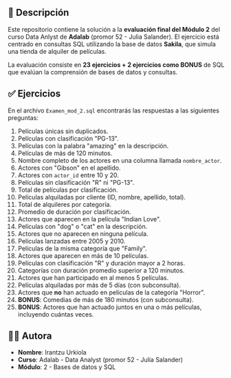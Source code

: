 ## 📝 Descripción

Este repositorio contiene la solución a la **evaluación final del Módulo 2** del curso Data Anlyst de **Adalab** (promor 52 - Julia Salander). El ejercicio está centrado en consultas SQL utilizando la base de datos **Sakila**, que simula una tienda de alquiler de películas.

La evaluación consiste en **23 ejercicios + 2 ejercicios como BONUS** de SQL que evalúan la comprensión de bases de datos y consultas.

## ✅ Ejercicios 

En el archivo `Examen_mod_2.sql` encontrarás las respuestas a las siguientes preguntas:

1. Películas únicas sin duplicados.
2. Películas con clasificación "PG-13".
3. Películas con la palabra "amazing" en la descripción.
4. Películas de más de 120 minutos.
5. Nombre completo de los actores en una columna llamada `nombre_actor`.
6. Actores con "Gibson" en el apellido.
7. Actores con `actor_id` entre 10 y 20.
8. Películas sin clasificación "R" ni "PG-13".
9. Total de películas por clasificación.
10. Películas alquiladas por cliente (ID, nombre, apellido, total).
11. Total de alquileres por categoría.
12. Promedio de duración por clasificación.
13. Actores que aparecen en la película "Indian Love".
14. Películas con "dog" o "cat" en la descripción.
15. Actores que no aparecen en ninguna película.
16. Películas lanzadas entre 2005 y 2010.
17. Películas de la misma categoría que "Family".
18. Actores que aparecen en más de 10 películas.
19. Películas con clasificación "R" y duración mayor a 2 horas.
20. Categorías con duración promedio superior a 120 minutos.
21. Actores que han participado en al menos 5 películas.
22. Películas alquiladas por más de 5 días (con subconsulta).
23. Actores que **no** han actuado en películas de la categoría "Horror".
24. **BONUS**: Comedias de más de 180 minutos (con subconsulta).
25. **BONUS**: Actores que han actuado juntos en una o más películas, incluyendo cuántas veces.

## 👩‍💻 Autora

- **Nombre**: Irantzu Urkiola
- **Curso**: Adalab - Data Analyst (promor 52 - Julia Salander)
- **Módulo**: 2 - Bases de datos y SQL
